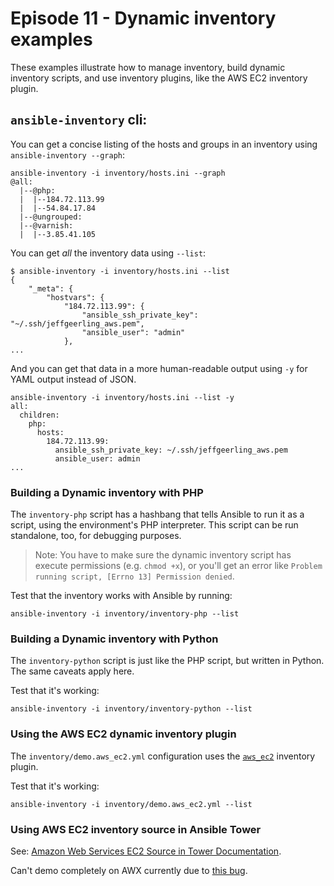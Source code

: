 # Episode 11 - Dynamic inventory examples

These examples illustrate how to manage inventory, build dynamic inventory scripts, and use inventory plugins, like the AWS EC2 inventory plugin.

## `ansible-inventory` cli:

You can get a concise listing of the hosts and groups in an inventory using `ansible-inventory --graph`:

```
ansible-inventory -i inventory/hosts.ini --graph
@all:
  |--@php:
  |  |--184.72.113.99
  |  |--54.84.17.84
  |--@ungrouped:
  |--@varnish:
  |  |--3.85.41.105
```

You can get _all_ the inventory data using `--list`:

```
$ ansible-inventory -i inventory/hosts.ini --list
{
    "_meta": {
        "hostvars": {
            "184.72.113.99": {
                "ansible_ssh_private_key": "~/.ssh/jeffgeerling_aws.pem",
                "ansible_user": "admin"
            },
...
```

And you can get that data in a more human-readable output using `-y` for YAML output instead of JSON.

```
ansible-inventory -i inventory/hosts.ini --list -y
all:
  children:
    php:
      hosts:
        184.72.113.99:
          ansible_ssh_private_key: ~/.ssh/jeffgeerling_aws.pem
          ansible_user: admin
...
```
### Building a Dynamic inventory with PHP

The `inventory-php` script has a hashbang that tells Ansible to run it as a script, using the environment's PHP interpreter. This script can be run standalone, too, for debugging purposes.

> Note: You have to make sure the dynamic inventory script has execute permissions (e.g. `chmod +x`), or you'll get an error like `Problem running script, [Errno 13] Permission denied`.

Test that the inventory works with Ansible by running:

    ansible-inventory -i inventory/inventory-php --list

### Building a Dynamic inventory with Python

The `inventory-python` script is just like the PHP script, but written in Python. The same caveats apply here.

Test that it's working:

    ansible-inventory -i inventory/inventory-python --list

### Using the AWS EC2 dynamic inventory plugin

The `inventory/demo.aws_ec2.yml` configuration uses the [`aws_ec2`](https://docs.ansible.com/ansible/latest/plugins/inventory/aws_ec2.html) inventory plugin.

Test that it's working:

    ansible-inventory -i inventory/demo.aws_ec2.yml --list

### Using AWS EC2 inventory source in Ansible Tower

See: [Amazon Web Services EC2 Source in Tower Documentation](https://docs.ansible.com/ansible-tower/latest/html/userguide/inventories.html#amazon-web-services-ec2).

Can't demo completely on AWX currently due to [this bug](https://github.com/ansible/awx/issues/6878#issuecomment-637918288).
